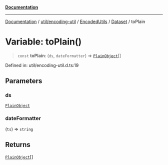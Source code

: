 [**Documentation**](../../../../../../../index.md)

***

[Documentation](../../../../../../../index.md) / [util/encoding-util](../../../../../index.md) / [EncodedUtils](../../../index.md) / [Dataset](../index.md) / toPlain

# Variable: toPlain()

> `const` **toPlain**: (`ds`, `dateFormatter`) => [`PlainObject`](../../../../../../../perspective-client/type-aliases/PlainObject.md)[]

Defined in: util/encoding-util.d.ts:19

## Parameters

### ds

[`PlainObject`](../../../../../../../perspective-client/type-aliases/PlainObject.md)

### dateFormatter

(`ts`) => `string`

## Returns

[`PlainObject`](../../../../../../../perspective-client/type-aliases/PlainObject.md)[]
